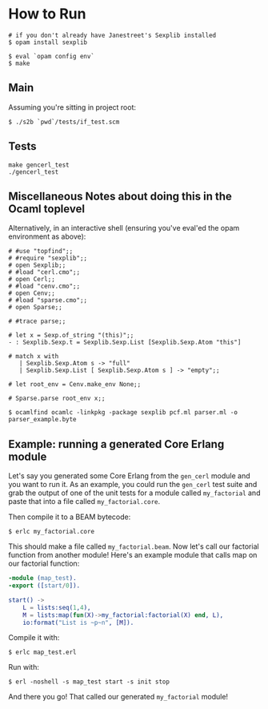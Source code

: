 
# How to Run
```
# if you don't already have Janestreet's Sexplib installed
$ opam install sexplib

$ eval `opam config env`
$ make
```

## Main
Assuming you're sitting in project root:
```
$ ./s2b `pwd`/tests/if_test.scm
```

## Tests
```
make gencerl_test
./gencerl_test
```

## Miscellaneous Notes about doing this in the Ocaml toplevel
Alternatively, in an interactive shell (ensuring you've eval'ed the opam environment as above):
```
# #use "topfind";;
# #require "sexplib";;
# open Sexplib;;
# #load "cerl.cmo";;
# open Cerl;;
# #load "cenv.cmo";;
# open Cenv;;
# #load "sparse.cmo";;
# open Sparse;;

# #trace parse;;

# let x = Sexp.of_string "(this)";;
- : Sexplib.Sexp.t = Sexplib.Sexp.List [Sexplib.Sexp.Atom "this"]

# match x with 
   | Sexplib.Sexp.Atom s -> "full"
   | Sexplib.Sexp.List [ Sexplib.Sexp.Atom s ] -> "empty";;

# let root_env = Cenv.make_env None;;

# Sparse.parse root_env x;;

```

```
$ ocamlfind ocamlc -linkpkg -package sexplib pcf.ml parser.ml -o parser_example.byte
```

## Example: running a generated Core Erlang module

Let's say you generated some Core Erlang from the `gen_cerl` module and you want to run it. 
As an example, you could run the `gen_cerl` test suite and grab the output of one of the unit tests for a module called `my_factorial` and paste that into a file called `my_factorial.core`.

Then compile it to a BEAM bytecode:

```
$ erlc my_factorial.core
```

This should make a file called `my_factorial.beam`. 
Now let's call our factorial function from another module! 
Here's an example module that calls map on our factorial function:

```erlang
-module (map_test).
-export ([start/0]).

start() ->
    L = lists:seq(1,4),
    M = lists:map(fun(X)->my_factorial:factorial(X) end, L),
    io:format("List is ~p~n", [M]).
```

Compile it with:
```
$ erlc map_test.erl
```

Run with:
```
$ erl -noshell -s map_test start -s init stop
```
And there you go! That called our generated `my_factorial` module!
